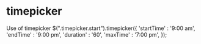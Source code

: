 # timepicker

Use of timepicker 
	$(".timepicker.start").timepicker({
		'startTime' : '9:00 am',
		'endTime' : '9:00 pm',
		'duration' : '60',
		'maxTime' : '7:00 pm',
	});
